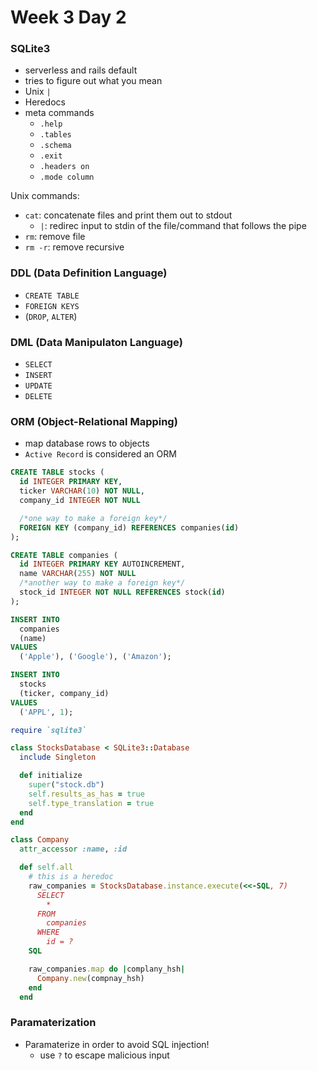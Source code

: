# Week 3 Day 2


### SQLite3

- serverless and rails default
- tries to figure out what you mean
- Unix `|`
- Heredocs
- meta commands
  - `.help`
  - `.tables`
  - `.schema`
  - `.exit`
  - `.headers on`
  - `.mode column`


Unix commands:
- `cat`: concatenate files and print them out to stdout
  - `|`: redirec input to stdin of the file/command that follows the pipe
- `rm`: remove file
- `rm -r`: remove recursive

### DDL (Data Definition Language)

- `CREATE TABLE`
- `FOREIGN KEYS`
- (`DROP`, `ALTER`)

### DML (Data Manipulaton Language)
- `SELECT`
- `INSERT`
- `UPDATE`
- `DELETE`


### ORM (Object-Relational Mapping)

- map database rows to objects
- `Active Record` is considered an ORM

```sql
CREATE TABLE stocks (
  id INTEGER PRIMARY KEY,
  ticker VARCHAR(10) NOT NULL,
  company_id INTEGER NOT NULL

  /*one way to make a foreign key*/
  FOREIGN KEY (company_id) REFERENCES companies(id)
);

CREATE TABLE companies (
  id INTEGER PRIMARY KEY AUTOINCREMENT,
  name VARCHAR(255) NOT NULL
  /*another way to make a foreign key*/
  stock_id INTEGER NOT NULL REFERENCES stock(id)
);

INSERT INTO
  companies
  (name)
VALUES
  ('Apple'), ('Google'), ('Amazon');

INSERT INTO
  stocks
  (ticker, company_id)
VALUES
  ('APPL', 1);
```

```ruby
require `sqlite3`

class StocksDatabase < SQLite3::Database
  include Singleton

  def initialize
    super("stock.db")
    self.results_as_has = true
    self.type_translation = true
  end
end

class Company
  attr_accessor :name, :id

  def self.all
    # this is a heredoc
    raw_companies = StocksDatabase.instance.execute(<<-SQL, 7)
      SELECT
        *
      FROM
        companies
      WHERE
        id = ?
    SQL

    raw_companies.map do |complany_hsh|
      Company.new(compnay_hsh)
    end
  end
```

### Paramaterization
- Paramaterize in order to avoid SQL injection!
  - use `?` to escape malicious input

